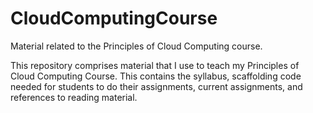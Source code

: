 # CloudComputingCourse
Material related to the Principles of Cloud Computing course.

This repository comprises material that I use to teach my Principles of Cloud Computing Course. This contains the syllabus, scaffolding code needed for students to do their assignments, current assignments, and references to reading material.
